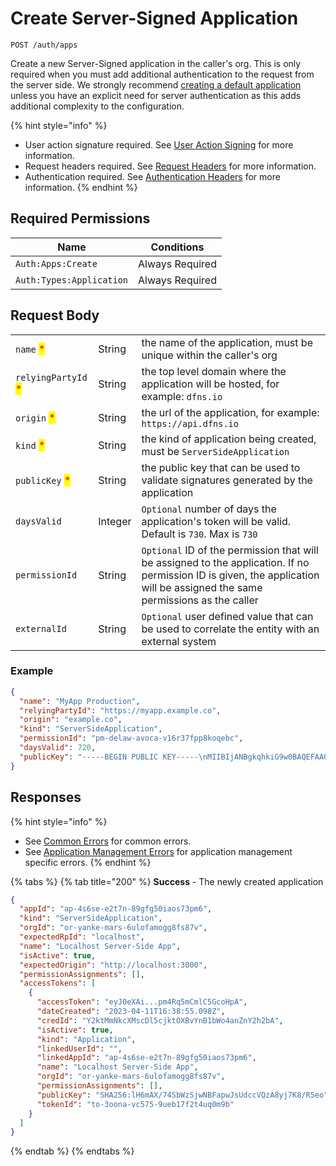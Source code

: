 # Create Server-Signed Application

`POST /auth/apps`

Create a new Server-Signed application in the caller's org.  This is only required when you must add additional authentication to the request from the server side.  We strongly recommend [creating a default application](createClientSideApplication.md) unless you have an explicit need for server authentication as this adds additional complexity to the configuration.&#x20;

{% hint style="info" %}
* User action signature required. See [User Action Signing](../user-action-signing/) for more information.
* Request headers required. See [Request Headers](../../../advanced-topics/authentication/request-headers.md) for more information.
* Authentication required. See [Authentication Headers](../../../advanced-topics/authentication/request-headers.md#authentication-headers) for more information.
{% endhint %}

## Required Permissions

| Name                     | Conditions      |
| ------------------------ | --------------- |
| `Auth:Apps:Create`       | Always Required |
| `Auth:Types:Application` | Always Required |

## Request Body

|                                                     |         |                                                                                                                                                                             |
| --------------------------------------------------- | ------- | --------------------------------------------------------------------------------------------------------------------------------------------------------------------------- |
| `name` <mark style="color:red;">\*</mark>           | String  | the name of the application, must be unique within the caller's org                                                                                                         |
| `relyingPartyId` <mark style="color:red;">\*</mark> | String  | the top level domain where the application will be hosted, for example: `dfns.io`                                                                                           |
| `origin` <mark style="color:red;">\*</mark>         | String  | the url of the application, for example: `https://api.dfns.io`                                                                                                              |
| `kind` <mark style="color:red;">\*</mark>           | String  | the kind of application being created, must be `ServerSideApplication`                                                                                                      |
| `publicKey` <mark style="color:red;">\*</mark>      | String  | the public key that can be used to validate signatures generated by the application                                                                                         |
| `daysValid`                                         | Integer | `Optional` number of days the application's token will be valid. Default is `730`. Max is `730`                                                                             |
| `permissionId`                                      | String  | `Optional` ID of the permission that will be assigned to the application. If no permission ID is given, the application will be assigned the same permissions as the caller |
| `externalId`                                        | String  | `Optional` user defined value that can be used to correlate the entity with an external system                                                                              |

### Example

```json
{
  "name": "MyApp Production",
  "relyingPartyId": "https://myapp.example.co",
  "origin": "example.co",
  "kind": "ServerSideApplication",
  "permissionId": "pm-delaw-avoca-v16r37fpp8koqebc",
  "daysValid": 720,
  "publicKey": "-----BEGIN PUBLIC KEY-----\nMIIBIjANBgkqhkiG9w0BAQEFAAOCAQ8AMIIBCgKCAQEA4juWLl9qYQRlkj0XGsSx\naQGe0hjOiXOMRHQpUWGWu/kM6rdiLbsHN+muXHl/kmFu8Hd+eTzPNVgfGREobvgI\nv/jIf2edTcOLGCNY9DDjxuezilKAzvxnckAg1RkaQuDoWBjtECl/QFwZbskE4Vy3\nMP6b5ynTZzIcdkQ443GPzylcZc3bu7hVsUKTSpI1jioVPOMcc4+ntgVMA42nhzuo\n1sMcU6sDQuBE4PCCuZXvcupBwPrOQDwLgNcvIZihn4OrHCAVWQpedruIKB6pmpRF\nfBOrs1Gco2nE85ABpC3LxMu5NahyotA5S4pxqo97Pf+FMCVOeZxUpDBvsS5bSCg+\nDwIDAQAB\n-----END PUBLIC KEY-----"
}
```

## Responses

{% hint style="info" %}
* See [Common Errors](../../errors.md#common-errors) for common errors.
* See [Application Management Errors](../../errors.md#application-management-errors) for application management specific errors.
{% endhint %}

{% tabs %}
{% tab title="200" %}
**Success** - The newly created application

```json
{
  "appId": "ap-4s6se-e2t7n-89gfg50iaos73pm6",
  "kind": "ServerSideApplication",
  "orgId": "or-yanke-mars-6ulofamogg8fs87v",
  "expectedRpId": "localhost",
  "name": "Localhost Server-Side App",
  "isActive": true,
  "expectedOrigin": "http://localhost:3000",
  "permissionAssignments": [],
  "accessTokens": [
    {
      "accessToken": "eyJ0eXAi...pm4Rq5mCmlC5GcoHpA",
      "dateCreated": "2023-04-11T16:38:55.098Z",
      "credId": "Y2ktMmNkcXMscDl5cjktOXBvYnB1bWo4anZnY2h2bA",
      "isActive": true,
      "kind": "Application",
      "linkedUserId": "",
      "linkedAppId": "ap-4s6se-e2t7n-89gfg50iaos73pm6",
      "name": "Localhost Server-Side App",
      "orgId": "or-yanke-mars-6ulofamogg8fs87v",
      "permissionAssignments": [],
      "publicKey": "SHA256:lH6mAX/74SbWzSjwNBFapwJsUdccVQzA8yj7K8/R5eo",
      "tokenId": "to-3oona-vc575-9ueb17f2t4uq0m9b"
    }
  ]
}
```
{% endtab %}
{% endtabs %}
